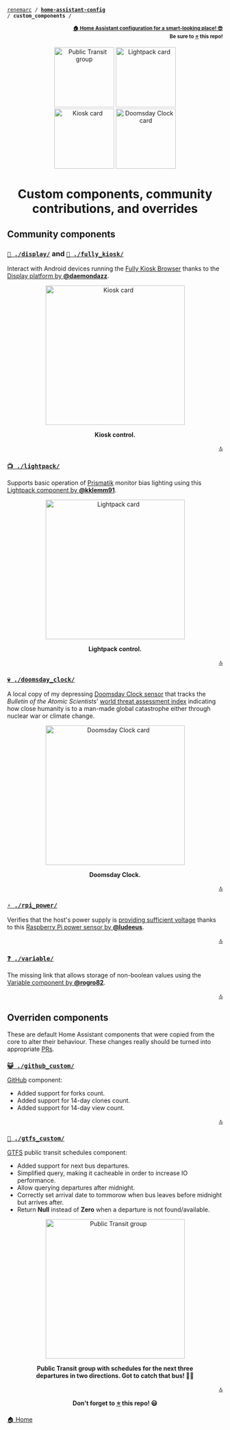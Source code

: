 <!-- Header -->
[link-profile]:https://github.com/renemarc
[link-repo]:https://github.com/renemarc/home-assistant-config

<a name="top"></a>
<code>[renemarc][link-profile] / **[home-assistant-config][link-repo]** / **custom_components** /</code>

<p align="right"><sub><strong><a href="https://github.com/renemarc/home-assistant-config">🏠 Home Assistant configuration for a smart-looking place! 😎</a><br>Be sure to <a href="#" title="star">⭐️</a> this repo!</strong></sub></p>

<!-- Hero -->
<figure>
    <div align="center">
        <a href="#-sensorgtfspy" title="GTFS"><img src="../www/screenshots/group-transit.png" alt="Public Transit group" width="140"></a>
        <a href="#-lightlightpackpy" title="Lightpack"><img src="../www/screenshots/card-lightpack.png" alt="Lightpack card" width="140"></a>
        <a href="#-display" title="Kiosk"><img src="../www/screenshots/card-kiosk.png" alt="Kiosk card" width="140"></a>
        <a href="#-sensordoomsday_clockpy" title="Doomsday Clock"><img src="../www/screenshots/card-doomsday.png" alt="Doomsday Clock card" width="140"></a>
    </div>
</figure>

<h1 align="center">Custom components, community contributions, and overrides</h1>

## Community components

### [`🎦 ./display/`](display) and [`🎦 ./fully_kiosk/`](fully_kiosk)

Interact with Android devices running the [Fully Kiosk Browser](https://www.ozerov.de/fully-kiosk-browser) thanks to the [Display platform by **@daemondazz**](https://github.com/daemondazz/homeassistant-displays).

<div align="center">
    <figure>
        <div>
            <img src="../www/screenshots/card-kiosk.png" alt="Kiosk card" title="Kiosk control" width="325">
        </div>
        <figcaption>
            <p><strong>Kiosk control.</strong></p>
        </figcaption>
    </figure>
</div>

<p align="right"><a href="#top" title="Back to top">🔝</a></p>

### [`📺 ./lightpack/`](lightpack)

Supports basic operation of [Prismatik](https://github.com/psieg/Lightpack) monitor bias lighting using this [Lightpack component by **@kklemm91**](https://github.com/kklemm91/Lightpack-HASS).

<div align="center">
    <figure>
        <div>
            <img src="../www/screenshots/card-lightpack.png" alt="Lightpack card" title="Lightpack control" width="325">
        </div>
        <figcaption>
            <p><strong>Lightpack control.</strong></p>
        </figcaption>
    </figure>
</div>

<p align="right"><a href="#top" title="Back to top">🔝</a></p>

### [`💀 ./doomsday_clock/`](doomsday_clock)

A local copy of my depressing [Doomsday Clock sensor](https://github.com/renemarc/home-assistant-doomsday-clock) that tracks the _Bulletin of the Atomic Scientists_' [world threat assessment index](https://thebulletin.org/doomsday-clock/) indicating how close humanity is to a man-made global catastrophe either through nuclear war or climate change.

<div align="center">
    <figure>
        <div>
            <img src="../www/screenshots/card-doomsday.png" alt="Doomsday Clock card" title="Doomsday Clock" width="325">
        </div>
        <figcaption>
            <p><strong>Doomsday Clock.</strong></p>
        </figcaption>
    </figure>
</div>

<p align="right"><a href="#top" title="Back to top">🔝</a></p>

### [`⚡ ./rpi_power/`](rpi_power)

Verifies that the host's power supply is [providing sufficient voltage](https://community.home-assistant.io/t/raspberry-pi-power-sensor-updated-2018-07-25/58155) thanks to this [Raspberry Pi power sensor by **@ludeeus**](https://github.com/custom-components/sensor.rpi_power).

<p align="right"><a href="#top" title="Back to top">🔝</a></p>

### [`❓ ./variable/`](variable)

The missing link that allows storage of non-boolean values using the [Variable component by **@rogro82**](https://github.com/rogro82/hass-variables).

<p align="right"><a href="#top" title="Back to top">🔝</a></p>

## Overriden components

These are default Home Assistant components that were copied from the core to alter their behaviour. These changes really should be turned into appropriate [PRs](https://github.com/home-assistant/home-assistant/pulls).

### [`😺 ./github_custom/`](github_custom)

[GitHub](https://www.home-assistant.io/components/github/) component:

- Added support for forks count.
- Added support for 14-day clones count.
- Added support for 14-day view count.

<p align="right"><a href="#top" title="Back to top">🔝</a></p>


### [`🚌 ./gtfs_custom/`](gtfs_custom)

[GTFS](https://www.home-assistant.io/components/gtfs/) public transit schedules component:

- Added support for next bus departures.
- Simplified query, making it cacheable in order to increase IO performance.
- Allow querying departures after midnight.
- Correctly set arrival date to tommorow when bus leaves before midnight but arrives after.
- Return **Null** instead of **Zero** when a departure is not found/available.

<div align="center">
    <figure>
        <div>
            <img src="../www/screenshots/group-transit.png" alt="Public Transit group" title="Public Transit" width="325">
        </div>
        <figcaption>
            <p><strong>Public Transit group with schedules for the next three departures in two directions. Got to catch that bus! 🚌🏃</strong></p>
        </figcaption>
    </figure>
</div>

<!-- Footer -->
<p align="right"><a href="#top" title="Back to top">🔝</a></p>

<p align="center"><strong>Don't forget to <a href="#" title="star">⭐️</a> this repo! 😃</strong></p>

[🏠 Home][link-repo]
